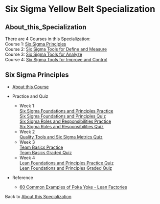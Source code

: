 # Six Sigma Yellow Belt Specialization  

## About_this_Specialization
There are 4 Courses in this Specialization:  
Course 1: [Six Sigma Principles](#Six_Sigma_Principles)  
Course 2: [Six Sigma Tools for Define and Measure]()    
Course 3: [Six Sigma Tools for Analyze]()    
Course 4: [Six Sigma Tools for Improve and Control]()    

## Six Sigma Principles  
- [About this Course](https://www.coursera.org/learn/six-sigma-principles)
- Practice and Quiz  
  - Week 1  
    [Six Sigma Foundations and Principles Practice]()  
    [Six Sigma Foundations and Principles Quiz]()  
    [Six Sigma Roles and Responsibilities Practice]()  
    [Six Sigma Roles and Responsibilities Quiz]()
  - Week 2    
    [Quality Tools and Six Sigma Metrics Quiz]()  
  - Week 3    
    [Team Basics Practice]()  
    [Team Basics Graded Quiz]()  
  - Week 4  
    [Lean Foundations and Principles Practice Quiz]()  
    [Lean Foundations and Principles Graded Quiz]()  
 
- Reference
  - [60 Common Examples of Poka Yoke - Lean Factories](https://leanfactories.com/poka-yoke-examples-error-proofing-in-manufacturing-daily-life/)
  
 Back to [About this Specialization](#About_this_Specialization)
